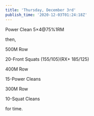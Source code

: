 ```yaml
---
title: 'Thursday, December 3rd'
publish_time: '2020-12-03T01:24:18Z'
---
```


Power Clean 5×4\@75%1RM

then,

500M Row

20-Front Squats (155/105)(RX+ 185/125)

400M Row

15-Power Cleans

300M Row

10-Squat Cleans

for time.
